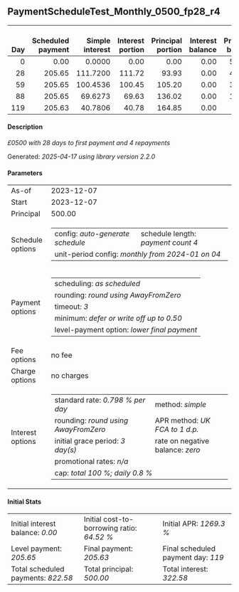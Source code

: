 <h2>PaymentScheduleTest_Monthly_0500_fp28_r4</h2>
<table>
    <thead style="vertical-align: bottom;">
        <th style="text-align: right;">Day</th>
        <th style="text-align: right;">Scheduled payment</th>
        <th style="text-align: right;">Simple interest</th>
        <th style="text-align: right;">Interest portion</th>
        <th style="text-align: right;">Principal portion</th>
        <th style="text-align: right;">Interest balance</th>
        <th style="text-align: right;">Principal balance</th>
        <th style="text-align: right;">Total simple interest</th>
        <th style="text-align: right;">Total interest</th>
        <th style="text-align: right;">Total principal</th>
    </thead>
    <tr style="text-align: right;">
        <td class="ci00">0</td>
        <td class="ci01" style="white-space: nowrap;">0.00</td>
        <td class="ci02">0.0000</td>
        <td class="ci03">0.00</td>
        <td class="ci04">0.00</td>
        <td class="ci05">0.00</td>
        <td class="ci06">500.00</td>
        <td class="ci07">0.0000</td>
        <td class="ci08">0.00</td>
        <td class="ci09">0.00</td>
    </tr>
    <tr style="text-align: right;">
        <td class="ci00">28</td>
        <td class="ci01" style="white-space: nowrap;">205.65</td>
        <td class="ci02">111.7200</td>
        <td class="ci03">111.72</td>
        <td class="ci04">93.93</td>
        <td class="ci05">0.00</td>
        <td class="ci06">406.07</td>
        <td class="ci07">111.7200</td>
        <td class="ci08">111.72</td>
        <td class="ci09">93.93</td>
    </tr>
    <tr style="text-align: right;">
        <td class="ci00">59</td>
        <td class="ci01" style="white-space: nowrap;">205.65</td>
        <td class="ci02">100.4536</td>
        <td class="ci03">100.45</td>
        <td class="ci04">105.20</td>
        <td class="ci05">0.00</td>
        <td class="ci06">300.87</td>
        <td class="ci07">212.1736</td>
        <td class="ci08">212.17</td>
        <td class="ci09">199.13</td>
    </tr>
    <tr style="text-align: right;">
        <td class="ci00">88</td>
        <td class="ci01" style="white-space: nowrap;">205.65</td>
        <td class="ci02">69.6273</td>
        <td class="ci03">69.63</td>
        <td class="ci04">136.02</td>
        <td class="ci05">0.00</td>
        <td class="ci06">164.85</td>
        <td class="ci07">281.8009</td>
        <td class="ci08">281.80</td>
        <td class="ci09">335.15</td>
    </tr>
    <tr style="text-align: right;">
        <td class="ci00">119</td>
        <td class="ci01" style="white-space: nowrap;">205.63</td>
        <td class="ci02">40.7806</td>
        <td class="ci03">40.78</td>
        <td class="ci04">164.85</td>
        <td class="ci05">0.00</td>
        <td class="ci06">0.00</td>
        <td class="ci07">322.5815</td>
        <td class="ci08">322.58</td>
        <td class="ci09">500.00</td>
    </tr>
</table>
<h4>Description</h4>
<p><i>£0500 with 28 days to first payment and 4 repayments</i></p>
<p>Generated: <i>2025-04-17 using library version 2.2.0</i></p>
<h4>Parameters</h4>
<table>
    <tr>
        <td>As-of</td>
        <td>2023-12-07</td>
    </tr>
    <tr>
        <td>Start</td>
        <td>2023-12-07</td>
    </tr>
    <tr>
        <td>Principal</td>
        <td>500.00</td>
    </tr>
    <tr>
        <td>Schedule options</td>
        <td>
            <table>
                <tr>
                    <td>config: <i>auto-generate schedule</i></td>
                    <td>schedule length: <i><i>payment count</i> 4</i></td>
                </tr>
                <tr>
                    <td colspan="2" style="white-space: nowrap;">unit-period config: <i>monthly from 2024-01 on 04</i></td>
                </tr>
            </table>
        </td>
    </tr>
    <tr>
        <td>Payment options</td>
        <td>
            <table>
                <tr>
                    <td>scheduling: <i>as scheduled</i></td>
                </tr>
                <tr>
                    <td>rounding: <i>round using AwayFromZero</i></td>
                </tr>
                <tr>
                    <td>timeout: <i>3</i></td>
                </tr>
                <tr>
                    <td>minimum: <i>defer&nbsp;or&nbsp;write&nbsp;off&nbsp;up&nbsp;to&nbsp;0.50</i></td>
                </tr>
                <tr>
                    <td>level-payment option: <i>lower&nbsp;final&nbsp;payment</i></td>
                </tr>
            </table>
        </td>
    </tr>
    <tr>
        <td>Fee options</td>
        <td>no fee
        </td>
    </tr>
    <tr>
        <td>Charge options</td>
        <td>no charges
        </td>
    </tr>
    <tr>
        <td>Interest options</td>
        <td>
            <table>
                <tr>
                    <td>standard rate: <i>0.798 % per day</i></td>
                    <td>method: <i>simple</i></td>
                </tr>
                <tr>
                    <td>rounding: <i>round using AwayFromZero</i></td>
                    <td>APR method: <i>UK FCA to 1 d.p.</i></td>
                </tr>
                <tr>
                    <td>initial grace period: <i>3 day(s)</i></td>
                    <td>rate on negative balance: <i>zero</i></td>
                </tr>
                <tr>
                    <td colspan="2">promotional rates: <i><i>n/a</i></i></td>
                </tr>
                <tr>
                    <td colspan="2">cap: <i>total 100 %; daily 0.8 %</td>
                </tr>
            </table>
        </td>
    </tr>
</table>
<h4>Initial Stats</h4>
<table>
    <tr>
        <td>Initial interest balance: <i>0.00</i></td>
        <td>Initial cost-to-borrowing ratio: <i>64.52 %</i></td>
        <td>Initial APR: <i>1269.3 %</i></td>
    </tr>
    <tr>
        <td>Level payment: <i>205.65</i></td>
        <td>Final payment: <i>205.63</i></td>
        <td>Final scheduled payment day: <i>119</i></td>
    </tr>
    <tr>
        <td>Total scheduled payments: <i>822.58</i></td>
        <td>Total principal: <i>500.00</i></td>
        <td>Total interest: <i>322.58</i></td>
    </tr>
</table>
